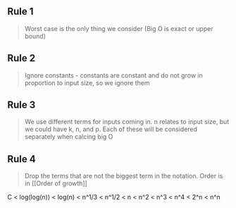 ## Rule 1
> Worst case is the only thing we consider (Big O is exact or upper bound)

## Rule 2
> Ignore constants - constants are constant and do not grow in proportion to input size, so we ignore them

## Rule 3
> We use different terms for inputs coming in. n relates to input size, but we could have k, n, and p. Each of these will be considered separately when calcing big O

## Rule 4
> Drop the terms that are not the biggest term in the notation. Order is in [[Order of growth]]

C < log(log(n)) < log(n) < n^1/3 < n^1/2 < n < n^2 < n^3 < n^4 < 2^n < n^n

 